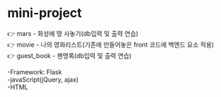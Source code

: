 # mini-project
👉 mars - 화성에 땅 사놓기(db입력 및 출력 연습) <br>
👉 movie - 나의 영화리스트(기존에 만들어놓은 front 코드에 백엔드 요소 적용)<br>
👉 guest_book - 팬명록(db입력 및 출력 연습)

-Framework: Flask<br>
-javaScript(jQuery, ajax)<br>
-HTML

 
